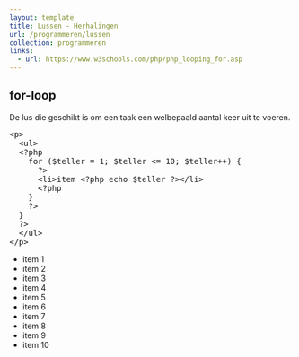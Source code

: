 ```yaml
---
layout: template
title: Lussen - Herhalingen
url: /programmeren/lussen
collection: programmeren
links:
  - url: https://www.w3schools.com/php/php_looping_for.asp
---
```

## for-loop

De lus die geschikt is om een taak een welbepaald aantal keer uit te voeren.

<pre data-enlighter-theme="beyond" data-enlighter-language="php">
&lt;p&gt;
  &lt;ul&gt;
  &lt;?php 
    for ($teller = 1; $teller <= 10; $teller++) {
      ?&gt;
      &lt;li&gt;item &lt;?php echo $teller ?&gt;&lt;/li&gt;
      &lt;?php 
    }
    ?&gt;
  }
  ?&gt;
  &lt;/ul&gt;
&lt;/p&gt;
</pre>


<div class="shadow result">
<ul>
    <li>item 1</li>
    <li>item 2</li>
    <li>item 3</li>
    <li>item 4</li>
    <li>item 5</li>
    <li>item 6</li>
    <li>item 7</li>
    <li>item 8</li>
    <li>item 9</li>
    <li>item 10</li>
</ul>
</div>
